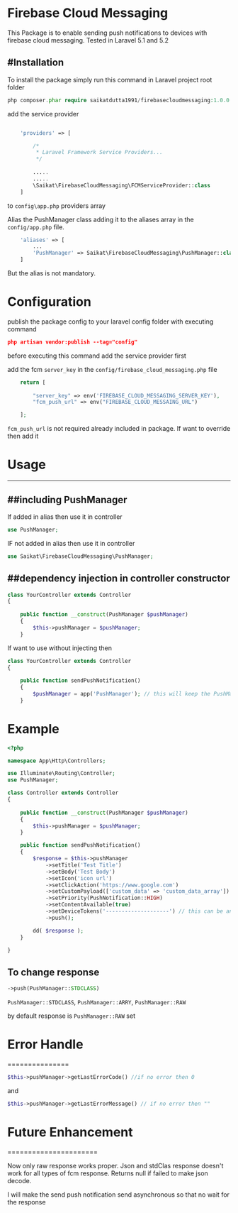 Firebase Cloud Messaging
=========

This Package is to enable sending push notifications to devices with firebase cloud messaging. Tested in Laravel 5.1 and 5.2

#Installation
----

To install the package simply run this command in Laravel project root folder

```php
php composer.phar require saikatdutta1991/firebasecloudmessaging:1.0.0
```


add the service provider 
```php 

    'providers' => [

        /*
         * Laravel Framework Service Providers...
         */
            
        .....
        .....
        \Saikat\FirebaseCloudMessaging\FCMServiceProvider::class 
    ]
``` 
to `config\app.php` providers array  


Alias the PushManager class adding it to the aliases array in the `config/app.php` file.

```php
    'aliases' => [
        ...
        'PushManager' => Saikat\FirebaseCloudMessaging\PushManager::class
    ]
```

But the alias is not mandatory.


# Configuration
publish the package config to your laravel config folder with executing command

```json
php artisan vendor:publish --tag="config"
```

before executing this command add the service provider first

add the fcm `server_key` in the `config/firebase_cloud_messaging.php` file
```php 
    return [
        
        "server_key" => env('FIREBASE_CLOUD_MESSAGING_SERVER_KEY'),
        "fcm_push_url" => env("FIREBASE_CLOUD_MESSAING_URL")

    ];

```

`fcm_push_url` is not required already included in package. If want to override then add it


# Usage
-----------


##including PushManager
--------------------------

If added in alias then use it in controller
```php
use PushManager;
```

IF not added in alias then use it in controller
```php
use Saikat\FirebaseCloudMessaging\PushManager;
```



##dependency injection in controller constructor
-----------------------------

```php
class YourController extends Controller
{
    
    public function __construct(PushManager $pushManager)
    {
        $this->pushManager = $pushManager;
    }
```



If want to use without injecting then
```php
class YourController extends Controller
{
    
    public function sendPushNotification()
    {
        $pushManager = app('PushManager'); // this will keep the PushManager instance singleton
    }
```



# Example

```php
<?php

namespace App\Http\Controllers;

use Illuminate\Routing\Controller;
use PushManager;

class Controller extends Controller
{
    
    public function __construct(PushManager $pushManager)
    {
        $this->pushManager = $pushManager;
    }

    public function sendPushNotification()
    {
        $response = $this->pushManager
            ->setTitle('Test Title')
            ->setBody('Test Body')
            ->setIcon('icon url')
            ->setClickAction('https://www.google.com')
            ->setCustomPayload(['custom_data' => 'custom_data_array']) 
            ->setPriority(PushNotification::HIGH)
            ->setContentAvailable(true)
            ->setDeviceTokens('--------------------') // this can be an array or string
            ->push();

        dd( $response );
    }

}
```


To change response 
-----------

```php
->push(PushManager::STDCLASS)
```

`PushManager::STDCLASS`, `PushManager::ARRY`, `PushManager::RAW`

by default response is `PushManager::RAW` set



# Error Handle
===============

```php
$this->pushManager->getLastErrorCode() //if no error then 0
```
and 
```php
$this->pushManager->getLastErrorMessage() // if no error then ""
``` 


# Future Enhancement
======================

Now only raw response works proper. Json and stdClas response doesn't work for all types of fcm response. Returns null if failed to make json decode.


I will make the send push notification send asynchronous so that no wait for the response

